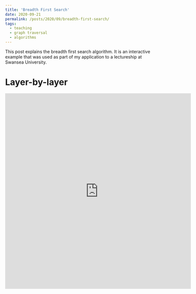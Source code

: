 ```yaml
---
title: 'Breadth First Search'
date: 2020-09-21
permalink: /posts/2020/09/breadth-first-search/
tags:
  - teaching
  - graph traversal
  - algorithms
---
```


This post explains the breadth first search algorithm. It is an interactive example that was used as part of my application to a lectureship at Swansea University.

Layer-by-layer
======

<iframe src="https://stfleming.github.io/files/blog_d3/bfs_2020/title_slide/index.html" marginwidth="0" marginheight="0" scrolling="no" width="600" height="630" frameBorder="0"></iframe>


